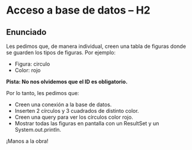 
# Acceso a base de datos – H2

## Enunciado
Les pedimos que, de manera individual, creen una tabla de figuras donde se guarden los tipos de figuras. Por ejemplo:
- Figura: circulo
- Color: rojo

**Pista: No nos olvidemos que el ID es obligatorio.**

Por lo tanto, les pedimos que:
- Creen una conexión a la base de datos.
- Inserten 2 círculos y 3 cuadrados de distinto color.
- Creen una query para ver los círculos color rojo.
- Mostrar todas las figuras en pantalla con un ResultSet y un System.out.println.

¡Manos a la obra!


